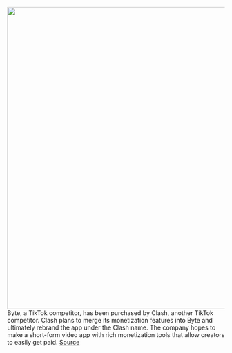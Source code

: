 <img src='https://cdn.vox-cdn.com/thumbor/k46U1EX80paFo38YkppfMeyGlKM=/0x0:2870x1400/1200x800/filters:focal(1206x471:1664x929)/cdn.vox-cdn.com/uploads/chorus_image/image/68724378/Screen_Shot_2020_01_24_at_4.35.56_PM.0.png' width='700px' /><br/>
Byte, a TikTok competitor, has been purchased by Clash, another TikTok competitor. Clash plans to merge its monetization features into Byte and ultimately rebrand the app under the Clash name. The company hopes to make a short-form video app with rich monetization tools that allow creators to easily get paid.
<a href='https://www.theverge.com/2021/1/26/22250926/clash-buys-byte-vine-successor-dom-hofmann'> Source <a/>